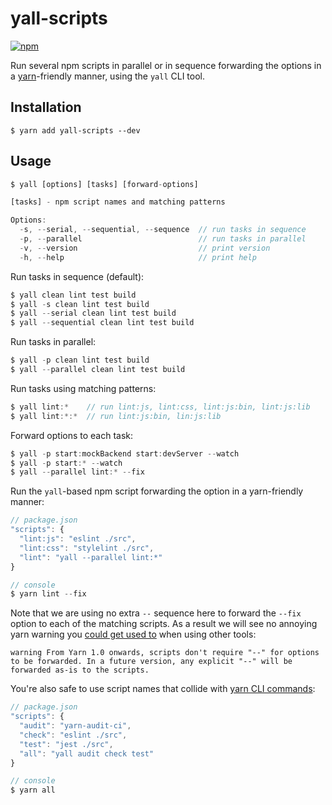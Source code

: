 # yall-scripts

[![npm](https://img.shields.io/npm/v/yall-scripts.svg)](https://npmjs.com/package/yall-scripts)

Run several npm scripts in parallel or in sequence forwarding the options in a [yarn](https://yarnpkg.com/)-friendly manner, using the `yall` CLI tool.

## Installation

```
$ yarn add yall-scripts --dev
```

## Usage

```js
$ yall [options] [tasks] [forward-options]

[tasks] - npm script names and matching patterns

Options:
  -s, --serial, --sequential, --sequence  // run tasks in sequence
  -p, --parallel                          // run tasks in parallel
  -v, --version                           // print version
  -h, --help                              // print help
```

Run tasks in sequence (default):
```js
$ yall clean lint test build
$ yall -s clean lint test build
$ yall --serial clean lint test build
$ yall --sequential clean lint test build
```

Run tasks in parallel:
```js
$ yall -p clean lint test build
$ yall --parallel clean lint test build
```

Run tasks using matching patterns:
```js
$ yall lint:*    // run lint:js, lint:css, lint:js:bin, lint:js:lib
$ yall lint:*:*  // run lint:js:bin, lin:js:lib
```

Forward options to each task:
```js
$ yall -p start:mockBackend start:devServer --watch
$ yall -p start:* --watch
$ yall --parallel lint:* --fix
```

Run the `yall`-based npm script forwarding the option in a yarn-friendly manner:
```js
// package.json
"scripts": {
  "lint:js": "eslint ./src",
  "lint:css": "stylelint ./src",
  "lint": "yall --parallel lint:*"
}

// console
$ yarn lint --fix
```

Note that we are using no extra `--` sequence here to forward the `--fix` option to each of the matching scripts. As a result we will see no annoying yarn warning you [could get used to](https://github.com/mysticatea/npm-run-all/issues/130) when using other tools:
```
warning From Yarn 1.0 onwards, scripts don't require "--" for options to be forwarded. In a future version, any explicit "--" will be forwarded as-is to the scripts.
```

You're also safe to use script names that collide with [yarn CLI commands](https://classic.yarnpkg.com/en/docs/cli/):
```js
// package.json
"scripts": {
  "audit": "yarn-audit-ci",
  "check": "eslint ./src",
  "test": "jest ./src",
  "all": "yall audit check test"
}

// console
$ yarn all
```
